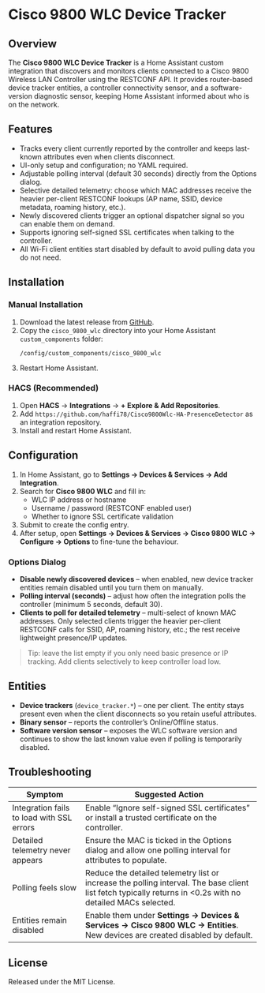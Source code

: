 # Cisco 9800 WLC Device Tracker

## Overview

The **Cisco 9800 WLC Device Tracker** is a Home Assistant custom integration that discovers and monitors clients connected to a Cisco 9800 Wireless LAN Controller using the RESTCONF API. It provides router-based device tracker entities, a controller connectivity sensor, and a software-version diagnostic sensor, keeping Home Assistant informed about who is on the network.

## Features

- Tracks every client currently reported by the controller and keeps last-known attributes even when clients disconnect.
- UI-only setup and configuration; no YAML required.
- Adjustable polling interval (default 30 seconds) directly from the Options dialog.
- Selective detailed telemetry: choose which MAC addresses receive the heavier per-client RESTCONF lookups (AP name, SSID, device metadata, roaming history, etc.).
- Newly discovered clients trigger an optional dispatcher signal so you can enable them on demand.
- Supports ignoring self-signed SSL certificates when talking to the controller.
- All Wi-Fi client entities start disabled by default to avoid pulling data you do not need.

## Installation

### Manual Installation
1. Download the latest release from [GitHub](https://github.com/haffi78/Cisco9800Wlc-HA-PresenceDetector).
2. Copy the `cisco_9800_wlc` directory into your Home Assistant `custom_components` folder:
   ```
   /config/custom_components/cisco_9800_wlc
   ```
3. Restart Home Assistant.

### HACS (Recommended)
1. Open **HACS** → **Integrations** → **+ Explore & Add Repositories**.
2. Add `https://github.com/haffi78/Cisco9800Wlc-HA-PresenceDetector` as an integration repository.
3. Install and restart Home Assistant.

## Configuration

1. In Home Assistant, go to **Settings → Devices & Services → Add Integration**.
2. Search for **Cisco 9800 WLC** and fill in:
   - WLC IP address or hostname
   - Username / password (RESTCONF enabled user)
   - Whether to ignore SSL certificate validation
3. Submit to create the config entry.
4. After setup, open **Settings → Devices & Services → Cisco 9800 WLC → Configure → Options** to fine-tune the behaviour.

### Options Dialog

- **Disable newly discovered devices** – when enabled, new device tracker entities remain disabled until you turn them on manually.
- **Polling interval (seconds)** – adjust how often the integration polls the controller (minimum 5 seconds, default 30).
- **Clients to poll for detailed telemetry** – multi-select of known MAC addresses. Only selected clients trigger the heavier per-client RESTCONF calls for SSID, AP, roaming history, etc.; the rest receive lightweight presence/IP updates.

> Tip: leave the list empty if you only need basic presence or IP tracking. Add clients selectively to keep controller load low.

## Entities

- **Device trackers** (`device_tracker.*`) – one per client. The entity stays present even when the client disconnects so you retain useful attributes.
- **Binary sensor** – reports the controller’s Online/Offline status.
- **Software version sensor** – exposes the WLC software version and continues to show the last known value even if polling is temporarily disabled.

## Troubleshooting

| Symptom | Suggested Action |
| --- | --- |
| Integration fails to load with SSL errors | Enable “Ignore self-signed SSL certificates” or install a trusted certificate on the controller. |
| Detailed telemetry never appears | Ensure the MAC is ticked in the Options dialog and allow one polling interval for attributes to populate. |
| Polling feels slow | Reduce the detailed telemetry list or increase the polling interval. The base client list fetch typically returns in <0.2s with no detailed MACs selected. |
| Entities remain disabled | Enable them under **Settings → Devices & Services → Cisco 9800 WLC → Entities**. New devices are created disabled by default. |

## License

Released under the MIT License.

